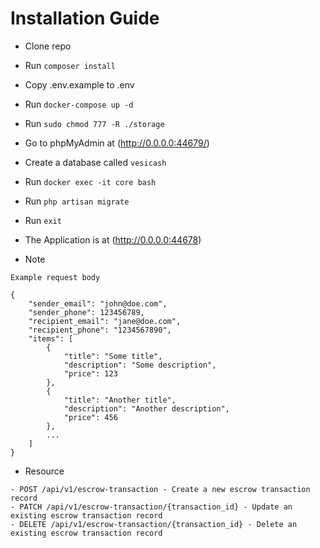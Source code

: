 # Installation Guide

- Clone repo

- Run `composer install`

- Copy .env.example to .env

- Run `docker-compose up -d`

- Run `sudo chmod 777 -R ./storage`

- Go to phpMyAdmin at (http://0.0.0.0:44679/)

- Create a database called `vesicash`

- Run `docker exec -it core bash`

- Run `php artisan migrate`

- Run `exit`

- The Application is at (http://0.0.0.0:44678)

- Note

```
Example request body

{
    "sender_email": "john@doe.com",
    "sender_phone": 123456789,
    "recipient_email": "jane@doe.com",
    "recipient_phone": "1234567890",
    "items": [
        {
            "title": "Some title",
            "description": "Some description",
            "price": 123
        },
        {
            "title": "Another title",
            "description": "Another description",
            "price": 456
        },
        ...
    ]
}
```

- Resource

```
- POST /api/v1/escrow-transaction - Create a new escrow transaction record
- PATCH /api/v1/escrow-transaction/{transaction_id} - Update an existing escrow transaction record
- DELETE /api/v1/escrow-transaction/{transaction_id} - Delete an existing escrow transaction record
```
